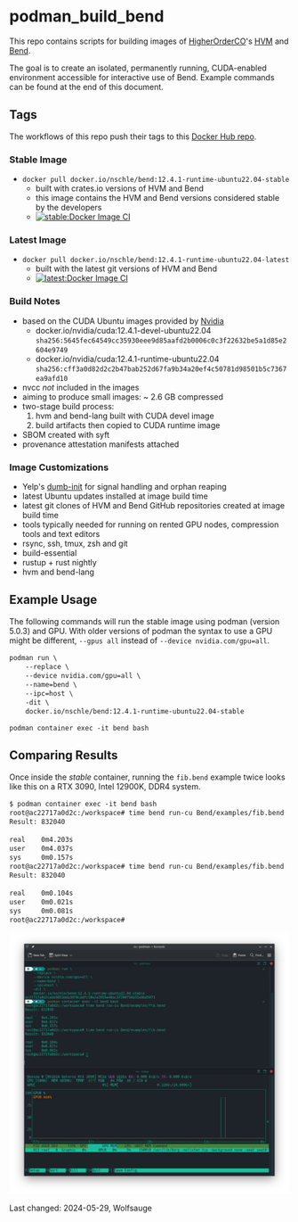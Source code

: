 # podman_build_bend

This repo contains scripts for building images of [HigherOrderCO](https://github.com/HigherOrderCO)'s [HVM](https://github.com/HigherOrderCO/HVM) and [Bend](https://github.com/HigherOrderCO/Bend/).

The goal is to create an isolated, permanently running, CUDA-enabled environment accessible for interactive use of Bend. Example commands can be found at the end of this document.

## Tags

The workflows of this repo push their tags to this [Docker Hub repo](https://hub.docker.com/repository/docker/nschle/bend/).

### Stable Image

* `docker pull docker.io/nschle/bend:12.4.1-runtime-ubuntu22.04-stable`
    * built with crates.io versions of HVM and Bend
    * this image contains the HVM and Bend versions considered stable by the developers
    * [![stable:Docker Image CI](https://github.com/Wolfsauge/podman_build_bend/actions/workflows/docker-image-ci-stable.yaml/badge.svg)](https://github.com/Wolfsauge/podman_build_bend/actions/workflows/docker-image-ci-stable.yaml) 

### Latest Image
* `docker pull docker.io/nschle/bend:12.4.1-runtime-ubuntu22.04-latest`
    * built with the latest git versions of HVM and Bend
    * [![latest:Docker Image CI](https://github.com/Wolfsauge/podman_build_bend/actions/workflows/docker-image-ci-latest.yaml/badge.svg)](https://github.com/Wolfsauge/podman_build_bend/actions/workflows/docker-image-ci-latest.yaml) 

### Build Notes

* based on the CUDA Ubuntu images provided by [Nvidia](https://hub.docker.com/r/nvidia/cuda)
   * docker.io/nvidia/cuda:12.4.1-devel-ubuntu22.04 `sha256:5645fec64549cc35930eee9d85aafd2b0006c0c3f22632be5a1d85e2604e9749`
   * docker.io/nvidia/cuda:12.4.1-runtime-ubuntu22.04 `sha256:cff3a0d82d2c2b47bab252d67fa9b34a20ef4c50781d98501b5c7367ea9afd10`
* nvcc _not_ included in the images
* aiming to produce small images: ~ 2.6 GB compressed
* two-stage build process:
    1. hvm and bend-lang built with CUDA devel image
    2. build artifacts then copied to CUDA runtime image
* SBOM created with syft
* provenance attestation manifests attached

### Image Customizations

* Yelp's [dumb-init](https://github.com/Yelp/dumb-init) for signal handling and orphan reaping
* latest Ubuntu updates installed at image build time
* latest git clones of HVM and Bend GitHub repositories created at image build time
* tools typically needed for running on rented GPU nodes, compression tools and text editors
* rsync, ssh, tmux, zsh and git
* build-essential
* rustup + rust nightly
* hvm and bend-lang

## Example Usage

The following commands will run the stable image using podman (version 5.0.3) and GPU. With older versions of podman the syntax to use a GPU might be different, `--gpus all` instead of `--device nvidia.com/gpu=all`.

```shell
podman run \
    --replace \
    --device nvidia.com/gpu=all \
    --name=bend \
    --ipc=host \
    -dit \
    docker.io/nschle/bend:12.4.1-runtime-ubuntu22.04-stable
```

```shell
podman container exec -it bend bash 
```
## Comparing Results

Once inside the _stable_ container, running the `fib.bend` example twice looks like this on a RTX 3090, Intel 12900K, DDR4 system.

```shell
$ podman container exec -it bend bash
root@ac22717a0d2c:/workspace# time bend run-cu Bend/examples/fib.bend 
Result: 832040

real    0m4.203s
user    0m4.037s
sys     0m0.157s
root@ac22717a0d2c:/workspace# time bend run-cu Bend/examples/fib.bend 
Result: 832040

real    0m0.104s
user    0m0.021s
sys     0m0.081s
root@ac22717a0d2c:/workspace#
```

![Screenshot](archive/Screenshot_20240529_122615.png "Screenshot")

Last changed: 2024-05-29, Wolfsauge